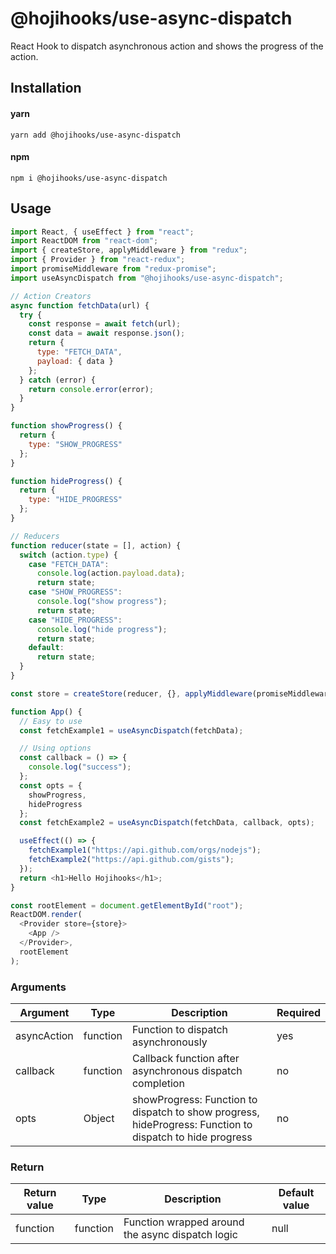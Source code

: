# @hojihooks/use-async-dispatch

React Hook to dispatch asynchronous action and shows the progress of the action.

## Installation

#### yarn

`yarn add @hojihooks/use-async-dispatch`

#### npm

`npm i @hojihooks/use-async-dispatch`

## Usage

```js
import React, { useEffect } from "react";
import ReactDOM from "react-dom";
import { createStore, applyMiddleware } from "redux";
import { Provider } from "react-redux";
import promiseMiddleware from "redux-promise";
import useAsyncDispatch from "@hojihooks/use-async-dispatch";

// Action Creators
async function fetchData(url) {
  try {
    const response = await fetch(url);
    const data = await response.json();
    return {
      type: "FETCH_DATA",
      payload: { data }
    };
  } catch (error) {
    return console.error(error);
  }
}

function showProgress() {
  return {
    type: "SHOW_PROGRESS"
  };
}

function hideProgress() {
  return {
    type: "HIDE_PROGRESS"
  };
}

// Reducers
function reducer(state = [], action) {
  switch (action.type) {
    case "FETCH_DATA":
      console.log(action.payload.data);
      return state;
    case "SHOW_PROGRESS":
      console.log("show progress");
      return state;
    case "HIDE_PROGRESS":
      console.log("hide progress");
      return state;
    default:
      return state;
  }
}

const store = createStore(reducer, {}, applyMiddleware(promiseMiddleware));

function App() {
  // Easy to use
  const fetchExample1 = useAsyncDispatch(fetchData);

  // Using options
  const callback = () => {
    console.log("success");
  };
  const opts = {
    showProgress,
    hideProgress
  };
  const fetchExample2 = useAsyncDispatch(fetchData, callback, opts);

  useEffect(() => {
    fetchExample1("https://api.github.com/orgs/nodejs");
    fetchExample2("https://api.github.com/gists");
  });
  return <h1>Hello Hojihooks</h1>;
}

const rootElement = document.getElementById("root");
ReactDOM.render(
  <Provider store={store}>
    <App />
  </Provider>,
  rootElement
);
```

### Arguments

| Argument | Type     | Description                                       | Required |
| -------- | -------- | ------------------------------------------------- | -------- |
| asyncAction  | function | Function to dispatch asynchronously | yes      |
| callback  | function | Callback function after asynchronous dispatch completion | no      |
| opts  | Object | showProgress: Function to dispatch to show progress, hideProgress: Function to dispatch to hide progress | no      |

### Return

| Return value | Type      | Description                                                     | Default value |
| ------------ | --------- | --------------------------------------------------------------- | ------------- |
| function          | function | Function wrapped around the async dispatch logic | null          |